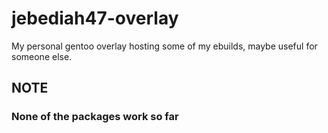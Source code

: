 # jebediah47-overlay

My personal gentoo overlay hosting some of my ebuilds, maybe useful for someone else.

## NOTE
### None of the packages work so far